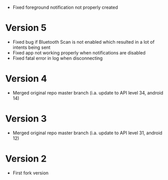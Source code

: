 - Fixed foreground notification not properly created

# Version 5
- Fixed bug if Bluetooth Scan is not enabled which resulted in a lot of intents being sent
- Fixed app not working properly when notifications are disabled
- Fixed fatal error in log when disconnecting

# Version 4
- Merged original repo master branch (i.a. update to API level 34, android 14)

# Version 3
- Merged original repo master branch (i.a. update to API level 31, android 12)

# Version 2
- First fork version